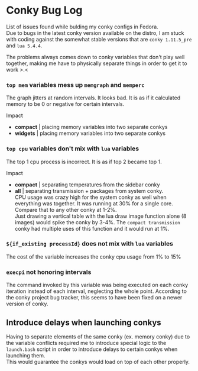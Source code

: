 # Conky Bug Log
List of issues found while bulding my conky configs in Fedora.  
Due to bugs in the latest conky version available on the distro, I am stuck with coding against the somewhat stable versions that are `conky 1.11.5_pre` and `lua 5.4.4`.

The problems always comes down to conky variables that don't play well together, making me have to physically separate things in order to get it to work >.<

### `top mem` variables mess up `memgraph` and `memperc`
The graph jitters at random intervals.  It looks bad.  It is as if it calculated memory to be 0 or negative for certain intervals.

Impact

- **compact** | placing memory variables into two separate conkys
- **widgets** | placing memory variables into two separate conkys

### `top cpu` variables don't mix with `lua` variables
The top 1 cpu process is incorrect.  It is as if top 2 became top 1.  

Impact

- **compact** | separating temperatures from the sidebar conky 
- **all** | separating transmission + packages from system conky.  
CPU usage was crazy high for the system conky as well when everything was together.  It was running at 30% for a single core.  Compare that to any other conky at 1-2%.  
Just drawing a vertical table with the lua draw image function alone (8 images) would spike the conky by 3-4%.  The `compact transmission` conky had multiple uses of this function and it would run at 1%.

### `${if_existing processId}` does not mix with `lua` variables
The cost of the variable increases the conky cpu usage from 1% to 15%

### `execpi` not honoring intervals
The command invoked by this variable was being executed on each conky iteration instead of each interval, neglecting the whole point.  According to the conky project bug tracker, this seems to have been fixed on a newer version of conky.

## Introduce delays when launching conkys
Having to separate elements of the same conky (ex. memory conky) due to the variable conflicts required me to introduce special logic to the `launch.bash` script in order to introduce delays to certain conkys when launching them.  
This would guarantee the conkys would load on top of each other properly.
